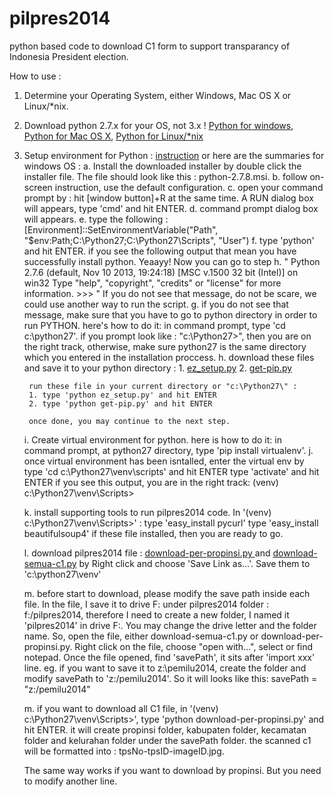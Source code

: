 pilpres2014
===========

python based code to download C1 form to support transparancy of Indonesia President election.

How to use :
1. Determine your Operating System, either Windows, Mac OS X or Linux/*nix.
2. Download python 2.7.x for your OS, not 3.x !
<a href="https://www.python.org/ftp/python/2.7.8/python-2.7.8.msi">Python for windows</a>, <a href="https://www.python.org/download/releases/2.7.8/">Python for Mac OS X</a>, <a href="https://www.python.org/download/releases/2.7.8/">Python for Linux/*nix</a>
3. Setup environment for Python : <a href="http://docs.python-guide.org/en/latest/starting/install/win/">instruction</a> or here are the summaries for windows OS :
	a. Install the downloaded installer by double click the installer file. The file should look like this : python-2.7.8.msi.
	b. follow on-screen instruction, use the default configuration.
	c. open your command prompt by : hit [window button]+R at the same time. A RUN dialog box will appears, type 'cmd' and hit ENTER.
	d. command prompt dialog box will appears.
	e. type the following : [Environment]::SetEnvironmentVariable("Path", "$env:Path;C:\Python27\;C:\Python27\Scripts\", "User")
	f. type 'python' and hit ENTER. if you see the following output that mean you have successfully install python. Yeaayy! Now you can go to step h.
	"	Python 2.7.6 (default, Nov 10 2013, 19:24:18) [MSC v.1500 32 bit (Intel)] on win32
		Type "help", "copyright", "credits" or "license" for more information.
		>>>
	"
	If you do not see that message, do not be scare, we could use another way to run the script.
	g. if you do not see that message, make sure that you have to go to python directory in order to run PYTHON. here's how to do it: in command prompt, type 'cd c:\python27\'. if you prompt look like : "c:\Python27>", then you are on the right track, otherwise, make sure python27 is the same directory which you entered in the installation proccess.
	h. download these files and save it to your python directory : 
		1. <a href="https://bitbucket.org/pypa/setuptools/raw/bootstrap/ez_setup.py">ez_setup.py</a>
		2. <a href="https://raw.github.com/pypa/pip/master/contrib/get-pip.py">get-pip.py</a>

		run these file in your current directory or "c:\Python27\" :
		1. type 'python ez_setup.py' and hit ENTER
		2. type 'python get-pip.py' and hit ENTER

		once done, you may continue to the next step.
	i. Create virtual environment for python. here is how to do it:
		in command prompt, at python27 directory, type 'pip install virtualenv'.
	j. once virtual environment has been isntalled, enter the virtual env by 
		type 'cd c:\Python27\venv\scripts' and hit ENTER
		type 'activate' and hit ENTER
		if you see this output, you are in the right track:
		(venv) c:\Python27\venv\Scripts>

	k. install supporting tools to run pilpres2014 code. In '(venv) c:\Python27\venv\Scripts>' :
		type 'easy_install pycurl'
		type 'easy_install beautifulsoup4'
		if these file installed, then you are ready to go.

	l. download pilpres2014 file : <a href="https://github.com/tandhy/pilpres2014/blob/master/download-per-propinsi.py">download-per-propinsi.py </a>and <a href="https://github.com/tandhy/pilpres2014/blob/master/download-semua-c1.py">download-semua-c1.py</a> by Right click and choose 'Save Link as...'. Save them to 'c:\python27\venv'

	m. before start to download, please modify the save path inside each file. In the file, I save it to drive F: under pilpres2014 folder : f:/pilpres2014, therefore I need to create a new folder, I named it 'pilpres2014' in drive F:. You may change the drive letter and the folder name.
	So, open the file, either download-semua-c1.py or download-per-propinsi.py. Right click on the file, choose "open with...", select or find notepad. Once the file opened, find 'savePath', it sits after 'import xxx' line.
	eg. if you want to save it to z:\pemilu2014, create the folder and modify savePath to 'z:/pemilu2014'. So it will looks like this: savePath = "z:/pemilu2014"

	m. if you want to download all C1 file, in '(venv) c:\Python27\venv\Scripts>', type 'python download-per-propinsi.py' and hit ENTER.
	it will create propinsi folder, kabupaten folder, kecamatan folder and kelurahan folder under the savePath folder.
	the scanned c1 will be formatted into : tpsNo-tpsID-imageID.jpg.

	The same way works if you want to download by propinsi. But you need to modify another line. 



